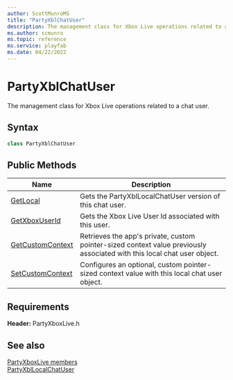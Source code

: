 ```yaml
---
author: ScottMunroMS
title: "PartyXblChatUser"
description: The management class for Xbox Live operations related to a chat user.
ms.author: scmunro
ms.topic: reference
ms.service: playfab
ms.date: 04/22/2022
---
```


# PartyXblChatUser  

The management class for Xbox Live operations related to a chat user.  

## Syntax  
  
```cpp  
class PartyXblChatUser  
```  
  
## Public Methods  
  
| Name | Description |  
| --- | --- |  
| [GetLocal](methods/partyxblchatuser_getlocal.md) | Gets the PartyXblLocalChatUser version of this chat user. |  
| [GetXboxUserId](methods/partyxblchatuser_getxboxuserid.md) | Gets the Xbox Live User Id associated with this user. |  
| [GetCustomContext](methods/partyxblchatuser_getcustomcontext.md) | Retrieves the app's private, custom pointer-sized context value previously associated with this local chat user object. |  
| [SetCustomContext](methods/partyxblchatuser_setcustomcontext.md) | Configures an optional, custom pointer-sized context value with this local chat user object. |  

  
  
## Requirements  
  
**Header:** PartyXboxLive.h
  
## See also  
[PartyXboxLive members](../../partyxboxlive_members.md)  
[PartyXblLocalChatUser](../PartyXblLocalChatUser/partyxbllocalchatuser.md)
  
  
  
